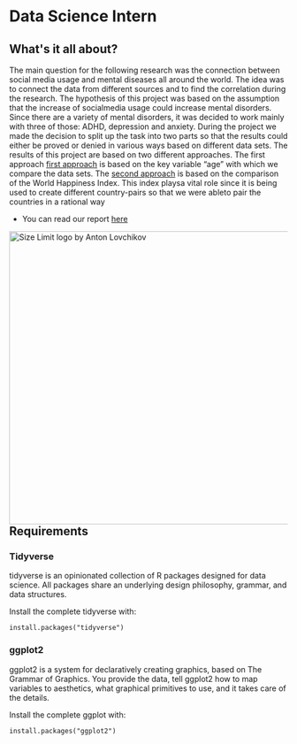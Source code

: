 # Data Science Intern  

## What's it all about?
The main question for the following research was the connection between social media usage and mental diseases all around the world. The idea was to connect the data from different sources and to find the correlation during the research. The hypothesis of this project was based on the assumption that the increase of socialmedia usage could increase mental disorders. Since there are a variety of mental disorders, it was decided to work mainly with three of those: ADHD, depression and anxiety. During the project we made the decision to split up the task into two parts so that the results could either be proved or denied in various ways based on different data sets. The results of this project are based on two different approaches. The first approach [first approach](https://github.com/republic-eclipse/Data-Science-Intern/blob/main/First%20Approach.R) is based on the key variable “age” with which we compare the data sets. The [second approach](https://github.com/republic-eclipse/Data-Science-Intern/blob/main/Second%20Approach.R) is based on the comparison of the World Happiness Index. This index playsa vital role since it is being used to create different country-pairs so that we were ableto pair the countries in a rational way

* You can read our report [here](https://github.com/republic-eclipse/Data-Science-Intern/blob/main/paper/Paper_social%20media-vs-metnal%20health.pdf)

<img src="https://raw.githubusercontent.com/republic-eclipse/Data-Science-Intern/main/img/mentalhealth.png" align="right"
     alt="Size Limit logo by Anton Lovchikov" width=530 >

## Requirements

### Tidyverse
tidyverse is an opinionated collection of R packages designed for data science. All packages share an underlying design philosophy, grammar, and data structures.

Install the complete tidyverse with:

```
install.packages("tidyverse")
```
### ggplot2
ggplot2 is a system for declaratively creating graphics, based on The Grammar of Graphics. You provide the data, tell ggplot2 how to map variables to aesthetics, what graphical primitives to use, and it takes care of the details.

Install the complete ggplot with:
```
install.packages("ggplot2")
```
